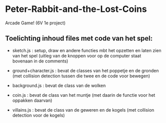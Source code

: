 # Peter-Rabbit-and-the-Lost-Coins
Arcade Game! (6V 1e project)

## Toelichting inhoud files met code van het spel:
- sketch.js : setup, draw en andere functies mbt het opzetten en laten zien van het spel (uitleg van de knoppen voor op de computer staat bovenaan in de comments)

- ground+character.js : bevat de classes van het poppetje en de gronden (met collision detection tussen die twee en de code voor bewegen)

- background.js : bevat de class van de wolken

- coin.js : bevat de class van het muntje (met daarin de functie voor het oppakken daarvan)

- villains.js  : bevat de class van de geweren en de kogels (met collision detection voor de kogels)
